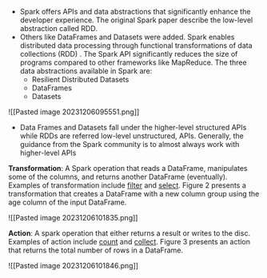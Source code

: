 - Spark offers APIs and data abstractions that significantly enhance the developer experience. The original Spark paper describe the low-level abstraction called RDD. 
- Others like DataFrames and Datasets were added. Spark enables distributed data processing through functional transformations of data collections (RDD) . The Spark API significantly reduces the size of programs compared to other frameworks like MapReduce. The three data abstractions available in Spark are:
	- Resilient Distributed Datasets
	- DataFrames
	- Datasets


![[Pasted image 20231206095551.png]]

- Data Frames and Datasets fall under the higher-level structured APIs while RDDs are referred low-level unstructured, APIs. Generally, the guidance from the Spark community is to almost always work with higher-level APIs


**Transformation**: A Spark operation that reads a DataFrame, manipulates some of the columns, and returns another DataFrame (eventually). Examples of transformation include [filter](https://spark.apache.org/docs/latest/api/python/reference/api/pyspark.sql.DataFrame.filter.html#pyspark.sql.DataFrame.filter) and [select](https://spark.apache.org/docs/latest/api/python/reference/api/pyspark.sql.DataFrame.select.html#pyspark.sql.DataFrame.select). Figure 2 presents a transformation that creates a DataFrame with a new column group using the age column of the input DataFrame.

![[Pasted image 20231206101835.png]]

**Action**: A spark operation that either returns a result or writes to the disc. Examples of action include [count](https://spark.apache.org/docs/latest/api/python/reference/api/pyspark.sql.functions.count.html#pyspark.sql.functions.count) and [collect](https://spark.apache.org/docs/latest/api/python/reference/api/pyspark.sql.DataFrame.collect.html#pyspark.sql.DataFrame.collect). Figure 3 presents an action that returns the total number of rows in a DataFrame.


![[Pasted image 20231206101846.png]]